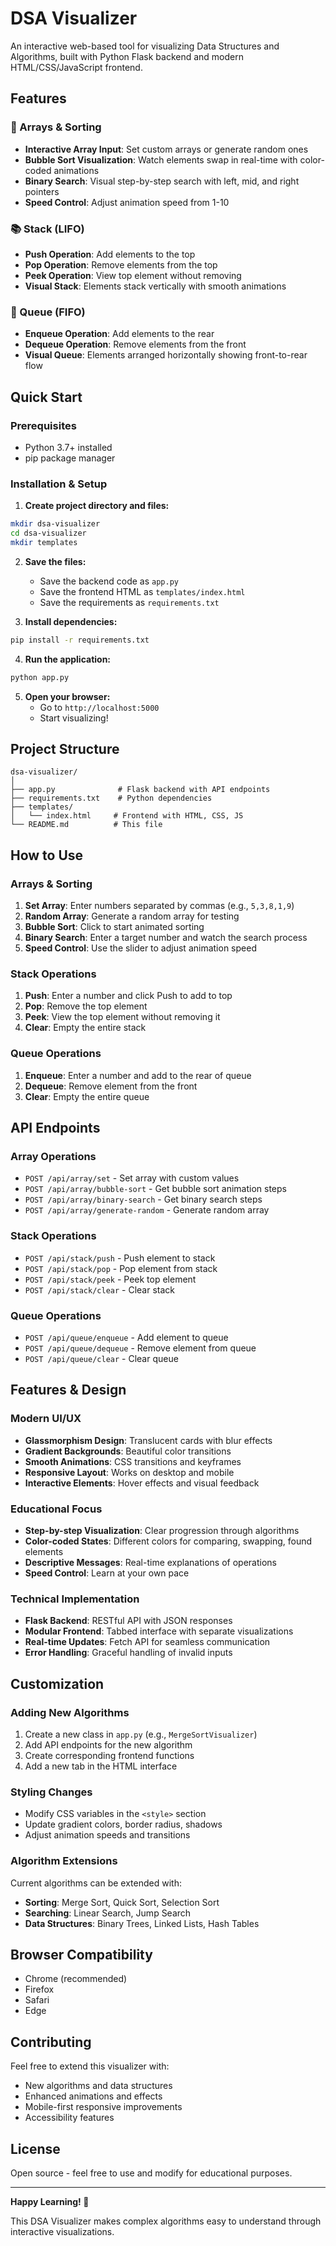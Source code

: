 # DSA Visualizer

An interactive web-based tool for visualizing Data Structures and Algorithms, built with Python Flask backend and modern HTML/CSS/JavaScript frontend.

## Features

### 🔢 Arrays & Sorting
- **Interactive Array Input**: Set custom arrays or generate random ones
- **Bubble Sort Visualization**: Watch elements swap in real-time with color-coded animations
- **Binary Search**: Visual step-by-step search with left, mid, and right pointers
- **Speed Control**: Adjust animation speed from 1-10

### 📚 Stack (LIFO)
- **Push Operation**: Add elements to the top
- **Pop Operation**: Remove elements from the top
- **Peek Operation**: View top element without removing
- **Visual Stack**: Elements stack vertically with smooth animations

### 🚪 Queue (FIFO)
- **Enqueue Operation**: Add elements to the rear
- **Dequeue Operation**: Remove elements from the front
- **Visual Queue**: Elements arranged horizontally showing front-to-rear flow

## Quick Start

### Prerequisites
- Python 3.7+ installed
- pip package manager

### Installation & Setup

1. **Create project directory and files:**
```bash
mkdir dsa-visualizer
cd dsa-visualizer
mkdir templates
```

2. **Save the files:**
   - Save the backend code as `app.py`
   - Save the frontend HTML as `templates/index.html`
   - Save the requirements as `requirements.txt`

3. **Install dependencies:**
```bash
pip install -r requirements.txt
```

4. **Run the application:**
```bash
python app.py
```

5. **Open your browser:**
   - Go to `http://localhost:5000`
   - Start visualizing!

## Project Structure
```
dsa-visualizer/
│
├── app.py              # Flask backend with API endpoints
├── requirements.txt    # Python dependencies
├── templates/
│   └── index.html     # Frontend with HTML, CSS, JS
└── README.md          # This file
```

## How to Use

### Arrays & Sorting
1. **Set Array**: Enter numbers separated by commas (e.g., `5,3,8,1,9`)
2. **Random Array**: Generate a random array for testing
3. **Bubble Sort**: Click to start animated sorting
4. **Binary Search**: Enter a target number and watch the search process
5. **Speed Control**: Use the slider to adjust animation speed

### Stack Operations
1. **Push**: Enter a number and click Push to add to top
2. **Pop**: Remove the top element
3. **Peek**: View the top element without removing it
4. **Clear**: Empty the entire stack

### Queue Operations
1. **Enqueue**: Enter a number and add to the rear of queue
2. **Dequeue**: Remove element from the front
3. **Clear**: Empty the entire queue

## API Endpoints

### Array Operations
- `POST /api/array/set` - Set array with custom values
- `POST /api/array/bubble-sort` - Get bubble sort animation steps
- `POST /api/array/binary-search` - Get binary search steps
- `POST /api/array/generate-random` - Generate random array

### Stack Operations
- `POST /api/stack/push` - Push element to stack
- `POST /api/stack/pop` - Pop element from stack  
- `POST /api/stack/peek` - Peek top element
- `POST /api/stack/clear` - Clear stack

### Queue Operations
- `POST /api/queue/enqueue` - Add element to queue
- `POST /api/queue/dequeue` - Remove element from queue
- `POST /api/queue/clear` - Clear queue

## Features & Design

### Modern UI/UX
- **Glassmorphism Design**: Translucent cards with blur effects
- **Gradient Backgrounds**: Beautiful color transitions
- **Smooth Animations**: CSS transitions and keyframes
- **Responsive Layout**: Works on desktop and mobile
- **Interactive Elements**: Hover effects and visual feedback

### Educational Focus
- **Step-by-step Visualization**: Clear progression through algorithms
- **Color-coded States**: Different colors for comparing, swapping, found elements
- **Descriptive Messages**: Real-time explanations of operations
- **Speed Control**: Learn at your own pace

### Technical Implementation
- **Flask Backend**: RESTful API with JSON responses
- **Modular Frontend**: Tabbed interface with separate visualizations
- **Real-time Updates**: Fetch API for seamless communication
- **Error Handling**: Graceful handling of invalid inputs

## Customization

### Adding New Algorithms
1. Create a new class in `app.py` (e.g., `MergeSortVisualizer`)
2. Add API endpoints for the new algorithm
3. Create corresponding frontend functions
4. Add a new tab in the HTML interface

### Styling Changes
- Modify CSS variables in the `<style>` section
- Update gradient colors, border radius, shadows
- Adjust animation speeds and transitions

### Algorithm Extensions
Current algorithms can be extended with:
- **Sorting**: Merge Sort, Quick Sort, Selection Sort
- **Searching**: Linear Search, Jump Search
- **Data Structures**: Binary Trees, Linked Lists, Hash Tables

## Browser Compatibility
- Chrome (recommended)
- Firefox
- Safari
- Edge

## Contributing
Feel free to extend this visualizer with:
- New algorithms and data structures
- Enhanced animations and effects
- Mobile-first responsive improvements
- Accessibility features

## License
Open source - feel free to use and modify for educational purposes.

---

**Happy Learning! 🚀** 

This DSA Visualizer makes complex algorithms easy to understand through interactive visualizations.